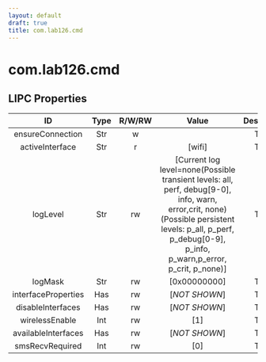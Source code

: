 ```yaml
---
layout: default
draft: true
title: com.lab126.cmd
---
```


# com.lab126.cmd

## LIPC Properties

| ID                  | Type | R/W/RW | Value                                                                                                                                                                                                     | Description |
|:-------------------:|:----:|:------:|:---------------------------------------------------------------------------------------------------------------------------------------------------------------------------------------------------------:|:-----------:|
| ensureConnection    | Str  | w      |                                                                                                                                                                                                           | TODO        |
| activeInterface     | Str  | r      | [wifi]                                                                                                                                                                                                    | TODO        |
| logLevel            | Str  | rw     | [Current log level=none(Possible transient levels: all, perf, debug[9-0], info, warn, error,crit, none)(Possible persistent levels: p_all, p_perf, p_debug[0-9], p_info, p_warn,p_error, p_crit, p_none)] | TODO        |
| logMask             | Str  | rw     | [0x00000000]                                                                                                                                                                                              | TODO        |
| interfaceProperties | Has  | rw     | [*NOT SHOWN*]                                                                                                                                                                                             | TODO        |
| disableInterfaces   | Has  | rw     | [*NOT SHOWN*]                                                                                                                                                                                             | TODO        |
| wirelessEnable      | Int  | rw     | [1]                                                                                                                                                                                                       | TODO        |
| availableInterfaces | Has  | rw     | [*NOT SHOWN*]                                                                                                                                                                                             | TODO        |
| smsRecvRequired     | Int  | rw     | [0]                                                                                                                                                                                                       | TODO        |